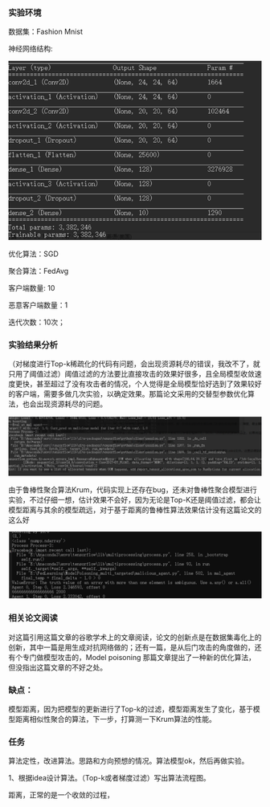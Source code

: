 ### 实验环境

数据集：Fashion Mnist

神经网络结构: 

![1610697369670](20210115.assets/1610697369670.png)

优化算法：SGD

聚合算法：FedAvg

客户端数量: 10

恶意客户端数量：1

迭代次数：10次；



### 实验结果分析

（对梯度进行Top-k稀疏化的代码有问题，会出现资源耗尽的错误，我改不了，就只用了阈值过滤）阈值过滤的方法要比直接攻击的效果好很多，且全局模型收敛速度更快，甚至超过了没有攻击者的情况，个人觉得是全局模型恰好选到了效果较好的客户端，需要多做几次实验，以确定效果。那篇论文采用的交替型参数优化算法，也会出现资源耗尽的问题。

![1610697886865](20210115.assets/1610697886865.png)

由于鲁棒性聚合算法Krum，代码实现上还存在bug，还未对鲁棒性聚合模型进行实验，不过仔细一想，估计效果不会好，因为无论是Top-K还是阈值过滤，都会让模型距离与其余的模型疏远，对于基于距离的鲁棒性算法效果估计没有这篇论文的这么好

![1610697780352](20210115.assets/1610697780352.png)

### 相关论文阅读

对这篇引用这篇文章的谷歌学术上的文章阅读，论文的创新点是在数据集毒化上的创新，其中一篇是用生成对抗网络做的；还有一篇，是从后门攻击的角度做的，还有个专门做模型攻击的，Model poisoning 那篇文章提出了一种新的优化算法，但没指出这篇文章的不好之处。

### 缺点：

模型距离，因为把模型的更新进行了Top-k的过滤，模型距离发生了变化，基于模型距离相似性聚合的算法，下一步，打算测一下Krum算法的性能。



### 任务

算法定性，改进算法。思路和方向预想的情况。算法模型ok，然后再做实验。

1、根据idea设计算法。（Top-k或者梯度过滤）写出算法流程图。



距离，正常的是一个收敛的过程，